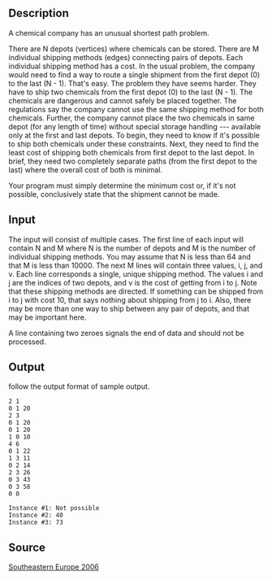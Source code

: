<h2>Description</h2><p>A chemical company has an unusual shortest path problem.
</p>
There are N depots (vertices) where chemicals can be stored. There are M individual shipping methods (edges) connecting pairs of depots. Each individual shipping method has a cost. In the usual problem, the company would need to find a way to route a single shipment from the first depot (0) to the last (N - 1). That's easy. The problem they have seems harder. They have to ship two chemicals from the first depot (0) to the last (N - 1). The chemicals are dangerous and cannot safely be placed together. The regulations say the company cannot use the same shipping method for both chemicals. Further, the company cannot place the two chemicals in same depot (for any length of time) without special storage handling --- available only at the first and last depots. To begin, they need to know if it's possible to ship both chemicals under these constraints. Next, they need to find the least cost of shipping both chemicals from first depot to the last depot. In brief, they need two completely separate paths (from the first depot to the last) where the overall cost of both is minimal.

Your program must simply determine the minimum cost or, if it's not possible, conclusively state that the shipment cannot be made.<h2>Input</h2><p>The input will consist of multiple cases. The first line of each input will contain N and M where N is the number of depots and M is the number of individual shipping methods. You may assume that N is less than 64 and that M is less than 10000. The next M lines will contain three values, i, j, and v. Each line corresponds a single, unique shipping method. The values i and j are the indices of two depots, and v is the cost of getting from i to j. Note that these shipping methods are directed. If something can be shipped from i to j with cost 10, that says nothing about shipping from j to i. Also, there may be more than one way to ship between any pair of depots, and that may be important here. 
</p>A line containing two zeroes signals the end of data and should not be processed.<h2>Output</h2><p>follow the output format of sample output.</p><pre><code class="language-input1">2 1
0 1 20
2 3
0 1 20
0 1 20
1 0 10
4 6
0 1 22
1 3 11
0 2 14
2 3 26
0 3 43
0 3 58
0 0</code></pre><pre><code class="language-output1">Instance #1: Not possible
Instance #2: 40
Instance #3: 73</code></pre><h2>Source</h2><a href="searchproblem?field=source&amp;key=Southeastern+Europe+2006">Southeastern Europe 2006</a>